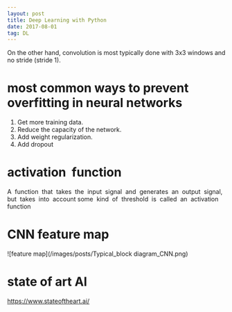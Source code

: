 ```yaml
---
layout: post
title: Deep Learning with Python
date: 2017-08-01
tag: DL
---
```



On the other hand, convolution is most typically done with 3x3 windows and no stride (stride 1).



# most common ways to prevent overfitting in neural networks

1. Get more training data.
2. Reduce the capacity of the network.
3. Add weight regularization.
4. Add dropout

# activation  function
A  function  that  takes  the  input  signal  and  generates  an  output  signal,  but  takes  into  account some  kind  of  threshold  is  called  an  activation  function

# CNN feature map

![feature map](/images/posts/Typical_block diagram_CNN.png)

# state of art AI
https://www.stateoftheart.ai/

